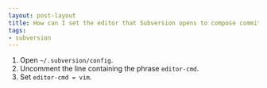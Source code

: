 ```yaml
---
layout: post-layout
title: How can I set the editor that Subversion opens to compose commit messages?
tags:
- subversion
---
```


1. Open `~/.subversion/config`.
1. Uncomment the line containing the phrase `editor-cmd`.
1. Set `editor-cmd = vim`.


